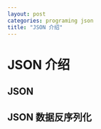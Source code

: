 ```yaml
---
layout: post
categories: programing json
title: "JSON 介绍"
---
```

# JSON 介绍

## JSON

## JSON 数据反序列化

